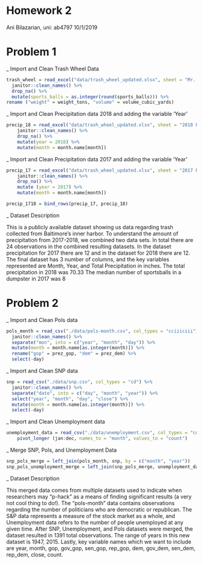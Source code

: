 Homework 2
================
Ani Bilazarian, uni: ab4797
10/1/2019

# Problem 1

\_ Import and Clean Trash Wheel
Data

``` r
trash_wheel = read_excel("data/trash_wheel_updated.xlsx", sheet = "Mr. Trash Wheel", range = "A2:N408") %>% 
  janitor::clean_names() %>% 
  drop_na() %>% 
  mutate(sports_balls = as.integer(round(sports_balls))) %>% 
rename ("weight" = weight_tons, "volume" = volume_cubic_yards)
```

\_ Import and Clean Precipitation data 2018 and adding the variable
‘Year’

``` r
precip_18 = read_excel("data/trash_wheel_updated.xlsx", sheet = "2018 Precipitation", range = "A2:B14") %>% 
    janitor::clean_names() %>% 
    drop_na() %>% 
    mutate(year = 2018) %>% 
    mutate(month = month.name[month])
```

\_ Import and Clean Precipitation data 2017 and adding the variable
‘Year’

``` r
precip_17 = read_excel("data/trash_wheel_updated.xlsx", sheet = "2017 Precipitation", range = "A2:B14") %>% 
    janitor::clean_names() %>% 
    drop_na() %>% 
    mutate (year = 2017) %>% 
    mutate(month = month.name[month]) 

precip_1718 = bind_rows(precip_17, precip_18)
```

\_ Dataset Description

This is a publicly available dataset showing us data regarding trash
collected from Baltimore’s inner harbor. To understand the amount of
precipitation from 2017-2018, we combined two data sets. In total there
are 24 observations in the combined resulting datasets. In the dataset
precipitation for 2017 there are 12 and in the dataset for 2018 there
are 12. The final dataset has 3 number of columns, and the key variables
represented are Month, Year, and Total Precipitation in inches. The
total precipitation in 2018 was 70.33 The median number of sportsballs
in a dumpster in 2017 was 8

# Problem 2

\_ Import and Clean Pols
data

``` r
pols_month = read_csv("./data/pols-month.csv", col_types = "cciiiciii") %>% 
  janitor::clean_names() %>% 
  separate("mon", into = c("year", "month", "day")) %>% 
  mutate(month = month.name[as.integer(month)]) %>% 
  rename("gop" = prez_gop, "dem" = prez_dem) %>% 
  select(-day)
```

\_ Import and Clean SNP data

``` r
snp = read_csv("./data/snp.csv", col_types = "cd") %>% 
  janitor::clean_names() %>% 
  separate("date", into = c("day", "month", "year")) %>% 
  select("year", "month", "day", "close") %>% 
  mutate(month = month.name[as.integer(month)]) %>% 
  select(-day)
```

\_ Import and Clean Unemployment
data

``` r
unemployment_data = read_csv("./data/unemployment.csv", col_types = "cdddddddddddd") %>%     janitor::clean_names() %>% 
    pivot_longer (jan:dec, names_to = "month", values_to = "count") 
```

\_ Merge SNP, Pols, and Unemployment Data

``` r
snp_pols_merge = left_join(pols_month, snp, by = c("month", "year"))
snp_pols_unemployment_merge = left_join(snp_pols_merge, unemployment_data, by = c("month", "year"))
```

\_ Dataset Description

This merged data comes from multiple datasets used to indicate when
researchers may “p-hack” as a means of finding significant results (a
very not cool thing to do\!). The “pols-month” data contains
observations regarding the number of politicians who are democratic or
republican. The S\&P data represents a measure of the stock market as a
whole, and Unemployment data refers to the number of people unemployed
at any given time. After SNP, Unemployment, and Pols datasets were
merged, the dataset resulted in 1391 total observations. The range of
years in this new dataset is 1947, 2015. Lastly, key variable names
which we want to include are year, month, gop, gov\_gop, sen\_gop,
rep\_gop, dem, gov\_dem, sen\_dem, rep\_dem, close, count.
